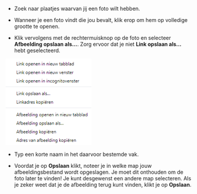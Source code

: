 - Zoek naar plaatjes waarvan jij een foto wilt hebben.

- Wanneer je een foto vindt die jou bevalt, klik erop om hem op volledige grootte te openen.

- Klik vervolgens met de rechtermuisknop op de foto en selecteer **Afbeelding opslaan als...**. Zorg ervoor dat je niet **Link opslaan als...** hebt geselecteerd.

![Menu met Afbeelding opslaan als... geselecteerd](images/saveImgAs.png)

- Typ een korte naam in het daarvoor bestemde vak.

- Voordat je op **Opslaan** klikt, noteer je in welke map jouw afbeeldingsbestand wordt opgeslagen. Je moet dit onthouden om de foto later te vinden! Je kunt desgewenst een andere map selecteren. Als je zeker weet dat je de afbeelding terug kunt vinden, klikt je op **Opslaan**.
